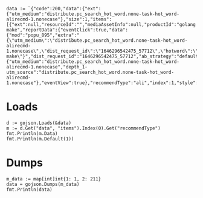 	data := `{"code":200,"data":{"ext":{"utm_medium":"distribute.pc_search_hot_word.none-task-hot_word-alirecmd-1.nonecase"},"size":1,"items":[{"ext":null,"resourceId":"","mediaAssetInfo":null,"productId":"golang make","reportData":{"eventClick":true,"data":{"mod":"popu_895","extra":"{\"utm_medium\":\"distribute.pc_search_hot_word.none-task-hot_word-alirecmd-1.nonecase\",\"dist_request_id\":\"1646296542475_57712\",\"hotword\":\"golang make\"}","dist_request_id":"1646296542475_57712","ab_strategy":"default","index":"1","strategy":"alirecmd"},"urlParams":{"utm_medium":"distribute.pc_search_hot_word.none-task-hot_word-alirecmd-1.nonecase","depth_1-utm_source":"distribute.pc_search_hot_word.none-task-hot_word-alirecmd-1.nonecase"},"eventView":true},"recommendType":"ali","index":1,"style":"word_1","strategyId":"alirecmd","productType":"hot_word"}]},"message":"success"}`

# Loads
	d := gojson.Loads(&data)
	m := d.Get("data", "items").Index(0).Get("recommendType")
	fmt.Println(m.Data)
	fmt.Println(m.Default(1))

	

# Dumps
	m_data := map[int]int{1: 1, 2: 211}
	data = gojson.Dumps(m_data)
	fmt.Println(data)
